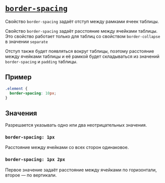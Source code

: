 # [`border-spacing`](../index.md)

Свойство `border-spacing` задаёт отступ между рамками ячеек таблицы.

Свойство `border-spacing` задаёт расстояние между ячейками таблицы. Это свойство работает только для таблиц со свойством `border-collapse` в значении `separate`

Отступ также будет появляться вокруг таблицы, поэтому расстояние между ячейками таблицы и её рамкой будет складываться из значений `border-spacing` и `padding` таблицы.

## Пример

```css
.element {
  border-spacing: 10px;
}
```

## Значения

Разрешается указывать одно или два неотрицательных значения.

### `border-spacing: 1px`

Расстояние между ячейками со всех сторон одинаковое.

### `border-spacing: 1px 2px`

Первое значение задаёт расстояние между ячейками по горизонтали, второе — по вертикали.
